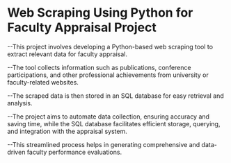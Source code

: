 # Web Scraping Using Python for Faculty Appraisal Project

--This project involves developing a Python-based web scraping tool to extract relevant data for faculty appraisal. 

--The tool collects information such as publications, conference participations, and other professional achievements from university or faculty-related websites. 

--The scraped data is then stored in an SQL database for easy retrieval and analysis.

--The project aims to automate data collection, ensuring accuracy and saving time, while the SQL database facilitates efficient storage, querying, and integration with the appraisal system. 

--This streamlined process helps in generating comprehensive and data-driven faculty performance evaluations.
